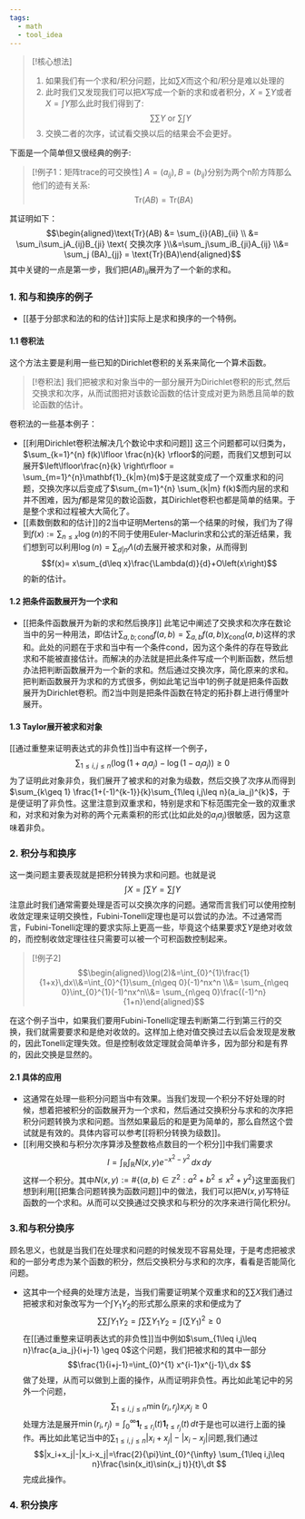 ```yaml
---
tags:
  - math
  - tool_idea
---
```


> [!核心想法]
> 1. 如果我们有一个求和/积分问题，比如$\sum X$而这个和/积分是难以处理的
> 2. 此时我们又发现我们可以把$X$写成一个新的求和或者积分，$X=\sum Y$或者$X =\int Y$那么此时我们得到了:
> $$\sum \sum Y \text{ or }\sum \int Y$$
> 3. 交换二者的次序，试试看交换以后的结果会不会更好。

下面是一个简单但又很经典的例子:

> [!例子1：矩阵trace的可交换性]
> $A=(a_{ij}),B=(b_{ij})$分别为两个n阶方阵那么他们的迹有关系:
> $$\text{Tr}(AB) = \text{Tr}(BA)$$

其证明如下：
$$\begin{aligned}\text{Tr}(AB) &= \sum_{i}(AB)_{ii} \\ &= \sum_i\sum_jA_{ij}B_{ji} \text{ 交换次序 }\\&=\sum_j\sum_iB_{ji}A_{ij} \\&= \sum_j (BA)_{jj} = \text{Tr}(BA)\end{aligned}$$
其中关键的一点是第一步，我们把$(AB)_{ii}$展开为了一个新的求和。

### 1. 和与和换序的例子

* [[基于分部求和法的和的估计]]实际上是求和换序的一个特例。

#### 1.1 卷积法

这个方法主要是利用一些已知的Dirichlet卷积的关系来简化一个算术函数。

> [!卷积法]
> 我们把被求和对象当中的一部分展开为Dirichlet卷积的形式,然后交换求和次序，从而试图把对该数论函数的估计变成对更为熟悉且简单的数论函数的估计。

卷积法的一些基本例子：

* [[利用Dirichlet卷积法解决几个数论中求和问题]] 这三个问题都可以归类为，$\sum_{k=1}^{n} f(k)\lfloor \frac{n}{k} \rfloor$的问题，而我们又想到可以展开$\left\lfloor\frac{n}{k} \right\rfloor = \sum_{m=1}^{n}\mathbf{1}_{k|m}(m)$于是这就变成了一个双重求和的问题，交换次序以后变成了$\sum_{m=1}^{n} \sum_{k|m} f(k)$而内层的求和并不困难，因为$f$都是常见的数论函数，其Dirichlet卷积也都是简单的结果。于是整个求和过程被大大简化了。
* [[素数倒数和的估计]]的2当中证明Mertens的第一个结果的时候，我们为了得到$f(x):=\sum_{n\leq x}\log(n)$的不同于使用Euler-Maclurin求和公式的渐近结果，我们想到可以利用$\log(n)=\sum_{d|n}\Lambda(d)$去展开被求和对象，从而得到$$f(x)= x\sum_{d\leq x}\frac{\Lambda(d)}{d}+O\left(x\right)$$的新的估计。
#### 1.2 把条件函数展开为一个求和

* [[把条件函数展开为新的求和然后换序]] 此笔记中阐述了交换求和次序在数论当中的另一种用法，即估计$\sum_{a,b;\text{cond}}f(a,b)=\sum_{a,b}f(a,b)\chi_{\text{cond}}(a,b)$这样的求和。此处的问题在于求和当中有一个条件cond，因为这个条件的存在导致此求和不能被直接估计。而解决的办法就是把此条件写成一个判断函数，然后想办法把判断函数展开为一个新的求和。然后通过交换次序，简化原来的求和。
把判断函数展开为求和的方式很多，例如此笔记当中1的例子就是把条件函数展开为Dirichlet卷积。而2当中则是把条件函数在特定的拓扑群上进行傅里叶展开。

#### 1.3 Taylor展开被求和对象

[[通过重整来证明表达式的非负性]]当中有这样一个例子，$$\sum_{1\leq i,j\leq
n}\left(\log(1+a_ia_j)-\log(1-a_ia_j)\right) \geq
0$$为了证明此对象非负，我们展开了被求和的对象为级数，然后交换了次序从而得到$\sum_{k\geq 1} \frac{1+(-1)^{k-1}}{k}\sum_{1\leq i,j\leq n}(a_ia_j)^{k}$，于是便证明了非负性。这里注意到双重求和，特别是求和下标范围完全一致的双重求和，对求和对象为对称的两个元素乘积的形式(比如此处的$a_ia_j$)很敏感，因为这意味着非负。



### 2. 积分与和换序
这一类问题主要表现就是把积分转换为求和问题。也就是说$$\int X = \int \sum Y = \sum \int Y$$
注意此时我们通常需要处理是否可以交换次序的问题。通常而言我们可以使用控制收敛定理来证明交换性，Fubini-Tonelli定理也是可以尝试的办法。不过通常而言，Fubini-Tonelli定理的要求实际上更高一些，毕竟这个结果要求$\sum Y$是绝对收敛的，而控制收敛定理往往只需要可以被一个可积函数控制起来。

> [!例子2]
> $$\begin{aligned}\log(2)&=\int_{0}^{1}\frac{1}{1+x}\,dx\\&=\int_{0}^{1}\sum_{n\geq 0}(-1)^nx^n \\&= \sum_{n\geq 0}\int_{0}^{1}(-1)^nx^n\\&= \sum_{n\geq 0}\frac{(-1)^n}{1+n}\end{aligned}$$

在这个例子当中，如果我们要用Fubini-Tonelli定理去判断第二行到第三行的交换，我们就需要要求和是绝对收敛的。这样加上绝对值交换过去以后会发现是发散的，因此Tonelli定理失效。但是控制收敛定理就会简单许多，因为部分和是有界的，因此交换是显然的。

#### 2.1 具体的应用
* 这通常在处理一些积分问题当中有效果。当我们发现一个积分不好处理的时候，想着把被积分的函数展开为一个求和，然后通过交换积分与求和的次序把积分问题转换为求和问题。当然如果最后的和是更为简单的，那么自然这个尝试就是有效的。具体内容可以参考[[将积分转换为级数]]。
*  [[利用交换和与积分次序算涉及整数格点数目的一个积分]]中我们需要求$$I=\int_{\mathbb{R}}\int_{\mathbb{R}}N(x,y)e^{-x^2-y^2}\,dx\,dy$$这样一个积分。其中$N(x,y):=\#\{(a,b)\in \mathbb{Z}^2:a^2+b^2\leq x^2+y^2\}$这里面我们想到利用[[把集合问题转换为函数问题]]中的做法，我们可以把$N(x,y)$写特征函数的一个求和。从而可以交换通过交换求和与积分的次序来进行简化积分$I$。
### 3.和与积分换序

顾名思义，也就是当我们在处理求和问题的时候发现不容易处理，于是考虑把被求和的一部分考虑为某个函数的积分，然后交换积分与求和的次序，看看是否能简化问题。

* 这其中一个经典的处理方法是，当我们需要证明某个双重求和的$\sum \sum X$我们通过把被求和对象改写为一个$\int Y_1Y_2$的形式那么原来的求和便成为了$$\sum\sum\int Y_1 Y_2 = \int\sum\sum Y_1Y_2 = \int(\sum Y_1)^2\geq 0$$在[[通过重整来证明表达式的非负性]]当中例如$\sum_{1\leq i,j\leq n}\frac{a_ia_j}{i+j-1} \geq 0$这个问题，我们把被求和的其中一部分$$\frac{1}{i+j-1}=\int_{0}^{1} x^{i-1}x^{j-1}\,dx $$做了处理，从而可以做到上面的操作，从而证明非负性。再比如此笔记中的另外一个问题，$$\sum_{1\leq i,j\leq n} \min(r_i,r_j)x_ix_j \geq 0$$处理方法是展开$\min(r_i,r_j) =\int_{0}^{\infty} \mathbf{1}_{t\leq r_i}(t)\mathbf{1}_{t\leq r_j}(t)\,dt$于是也可以进行上面的操作。再比如此笔记当中的$\sum_{1\leq i,j\leq n}|x_i+x_j|-|x_i-x_j|$问题,我们通过$$|x_i+x_j|-|x_i-x_j|=\frac{2}{\pi}\int_{0}^{\infty} \sum_{1\leq i,j\leq n}\frac{\sin(x_it)\sin(x_j t)}{t}\,dt $$完成此操作。

### 4. 积分换序


